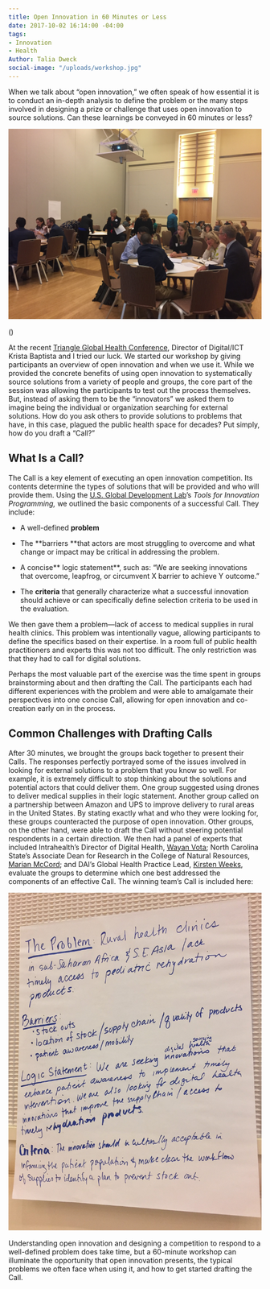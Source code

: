```yaml
---
title: Open Innovation in 60 Minutes or Less
date: 2017-10-02 16:14:00 -04:00
tags:
- Innovation
- Health
Author: Talia Dweck
social-image: "/uploads/workshop.jpg"
---
```


When we talk about “open innovation,” we often speak of how essential it is to conduct an in-depth analysis to define the problem or the many steps involved in designing a prize or challenge that uses open innovation to source solutions. Can these learnings be conveyed in 60 minutes or less?

![workshop.jpg](/uploads/workshop.jpg)

(<!--more-->)

At the recent [Triangle Global Health Conference](http://www.triangleglobalhealth.org/annual-conference), Director of Digital/ICT Krista Baptista and I tried our luck. We started our workshop by giving participants an overview of open innovation and when we use it. While we provided the concrete benefits of using open innovation to systematically source solutions from a variety of people and groups, the core part of the session was allowing the participants to test out the process themselves. But, instead of asking them to be the “innovators” we asked them to imagine being the individual or organization searching for external solutions. How do you ask others to provide solutions to problems that have, in this case, plagued the public health space for decades? Put simply, how do you draft a “Call?”

## What Is a Call?

The Call is a key element of executing an open innovation competition. Its contents determine the types of solutions that will be provided and who will provide them. Using the [U.S. Global Development Lab](https://www.usaid.gov/GlobalDevLab/about)’s *Tools for Innovation Programming,* we outlined the basic components of a successful Call. They include:

* A well-defined **problem**

* The \*\*barriers \*\*that actors are most struggling to overcome and what change or impact may be critical in addressing the problem.

* A concise\*\* logic statement\*\*, such as: “We are seeking innovations that overcome, leapfrog, or circumvent X barrier to achieve Y outcome.”

* The **criteria** that generally characterize what a successful innovation should achieve or can specifically define selection criteria to be used in the evaluation.

We then gave them a problem—lack of access to medical supplies in rural health clinics. This problem was intentionally vague, allowing participants to define the specifics based on their expertise. In a room full of public health practitioners and experts this was not too difficult. The only restriction was that they had to call for digital solutions.

Perhaps the most valuable part of the exercise was the time spent in groups brainstorming about and then drafting the Call. The participants each had different experiences with the problem and were able to amalgamate their perspectives into one concise Call, allowing for open innovation and co-creation early on in the process.

## Common Challenges with Drafting Calls

After 30 minutes, we brought the groups back together to present their Calls. The responses perfectly portrayed some of the issues involved in looking for external solutions to a problem that you know so well. For example, it is extremely difficult to stop thinking about the solutions and potential actors that could deliver them. One group suggested using drones to deliver medical supplies in their logic statement. Another group called on a partnership between Amazon and UPS to improve delivery to rural areas in the United States. By stating exactly what and who they were looking for, these groups counteracted the purpose of open innovation. Other groups, on the other hand, were able to draft the Call without steering potential respondents in a certain direction. We then had a panel of experts that included Intrahealth’s Director of Digital Health, [Wayan Vota](https://www.intrahealth.org/people/wayan-vota); North Carolina State’s Associate Dean for Research in the College of Natural Resources, [Marian McCord](https://cnr.ncsu.edu/directory/mmccord/); and DAI’s Global Health Practice Lead, [Kirsten Weeks](https://www.dai.com/who-we-are/our-team/kirsten-weeks), evaluate the groups to determine which one best addressed the components of an effective Call. The winning team’s Call is included here:

![poster2 .jpg](/uploads/poster2%20.jpg)

Understanding open innovation and designing a competition to respond to a well-defined problem does take time, but a 60-minute workshop can illuminate the opportunity that open innovation presents, the typical problems we often face when using it, and how to get started drafting the Call.